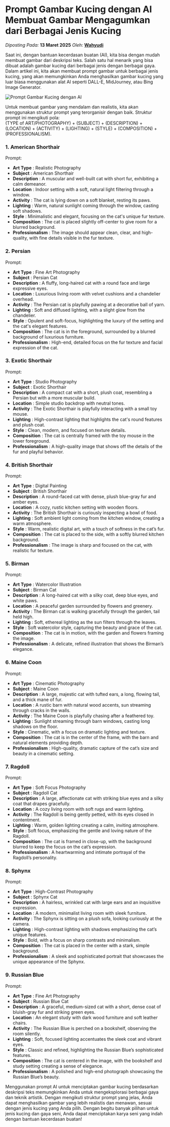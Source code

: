 # Prompt Gambar Kucing dengan AI Membuat Gambar Mengagumkan dari Berbagai Jenis Kucing

_Diposting Pada:_ **13 Maret 2025**
_Oleh:_  [**Wahyudi**](../author/wahyudi.html)

Saat ini, dengan bantuan kecerdasan buatan (AI), kita bisa dengan mudah membuat gambar dari deskripsi teks. Salah satu hal menarik yang bisa dibuat adalah gambar kucing dari berbagai jenis dengan berbagai gaya. Dalam artikel ini, kita akan membuat prompt gambar untuk berbagai jenis kucing, yang akan memungkinkan Anda menghasilkan gambar kucing yang luar biasa menggunakan alat AI seperti DALL-E, MidJourney, atau Bing Image Generator. 

![Prompt Gambar Kucing dengan AI](https://qph.cf2.quoracdn.net/main-qimg-e45052229e56fb141a3eca8e55efcd31)


Untuk membuat gambar yang mendalam dan realistis, kita akan menggunakan struktur prompt yang terorganisir dengan baik. Struktur prompt ini mengikuti pola:  
(TYPE of ART/PHOTOGRAPHY) + (SUBJECT) + (DESCRIPTION) + (LOCATION) + (ACTIVITY) + (LIGHTING) + (STYLE) + (COMPOSITION) + (PROFESSIONALISM).

### 1. American Shorthair

Prompt:
- **Art Type** : Realistic Photography
- **Subject** : American Shorthair
- **Description** : A muscular and well-built cat with short fur, exhibiting a calm demeanor.
- **Location** : Indoor setting with a soft, natural light filtering through a window.
- **Activity** : The cat is lying down on a soft blanket, resting its paws.
- **Lighting** : Warm, natural sunlight coming through the window, casting soft shadows.
- **Style** : Minimalistic and elegant, focusing on the cat's unique fur texture.
- **Composition** : The cat is placed slightly off-center to give room for a blurred background.
- **Professionalism** : The image should appear clean, clear, and high-quality, with fine details visible in the fur texture.

###  2. Persian

Prompt:
- **Art Type** : Fine Art Photography
- **Subject** : Persian Cat
- **Description** : A fluffy, long-haired cat with a round face and large expressive eyes.
- **Location** : Luxurious living room with velvet cushions and a chandelier overhead.
- **Activity** : The Persian cat is playfully pawing at a decorative ball of yarn.
- **Lighting** : Soft and diffused lighting, with a slight glow from the chandelier.
- **Style** : Opulent and soft-focus, highlighting the luxury of the setting and the cat's elegant features.
- **Composition** : The cat is in the foreground, surrounded by a blurred background of luxurious furniture.
- **Professionalism** : High-end, detailed focus on the fur texture and facial expression of the cat.

###  3. Exotic Shorthair

Prompt:
- **Art Type** : Studio Photography
- **Subject** : Exotic Shorthair
- **Description** : A compact cat with a short, plush coat, resembling a Persian but with a more muscular build.
- **Location** : Simple studio backdrop with neutral tones.
- **Activity** : The Exotic Shorthair is playfully interacting with a small toy mouse.
- **Lighting** : High-contrast lighting that highlights the cat's round features and plush coat.
- **Style** : Clean, modern, and focused on texture details.
- **Composition** : The cat is centrally framed with the toy mouse in the lower foreground.
- **Professionalism** : A high-quality image that shows off the details of the fur and playful behavior.

###  4. British Shorthair

Prompt:
- **Art Type** : Digital Painting
- **Subject** : British Shorthair
- **Description** : A round-faced cat with dense, plush blue-gray fur and amber eyes.
- **Location** : A cozy, rustic kitchen setting with wooden floors.
- **Activity** : The British Shorthair is curiously inspecting a bowl of food.
- **Lighting** : Soft ambient light coming from the kitchen window, creating a warm atmosphere.
- **Style** : Warm, realistic digital art, with a touch of softness in the cat’s fur.
- **Composition** : The cat is placed to the side, with a softly blurred kitchen background.
- **Professionalism** : The image is sharp and focused on the cat, with realistic fur texture.

###  5. Birman

Prompt:
- **Art Type** : Watercolor Illustration
- **Subject** : Birman Cat
- **Description** : A long-haired cat with a silky coat, deep blue eyes, and white paws.
- **Location** : A peaceful garden surrounded by flowers and greenery.
- **Activity** : The Birman cat is walking gracefully through the garden, tail held high.
- **Lighting** : Soft, ethereal lighting as the sun filters through the leaves.
- **Style** : Soft watercolor style, capturing the beauty and grace of the cat.
- **Composition** : The cat is in motion, with the garden and flowers framing the image.
- **Professionalism** : A delicate, refined illustration that shows the Birman’s elegance.

###  6. Maine Coon

Prompt:
- **Art Type** : Cinematic Photography
- **Subject** : Maine Coon
- **Description** : A large, majestic cat with tufted ears, a long, flowing tail, and a thick mane of fur.
- **Location** : A rustic barn with natural wood accents, sun streaming through cracks in the walls.
- **Activity** : The Maine Coon is playfully chasing after a feathered toy.
- **Lighting** : Sunlight streaming through barn windows, casting long shadows on the floor.
- **Style** : Cinematic, with a focus on dramatic lighting and texture.
- **Composition** : The cat is in the center of the frame, with the barn and natural elements providing depth.
- **Professionalism** : High-quality, dramatic capture of the cat’s size and beauty in a cinematic setting.

###  7. Ragdoll

Prompt:
- **Art Type** : Soft Focus Photography
- **Subject** : Ragdoll Cat
- **Description** : A large, affectionate cat with striking blue eyes and a silky coat that drapes gracefully.
- **Location** : A cozy living room with soft rugs and warm lighting.
- **Activity** : The Ragdoll is being gently petted, with its eyes closed in contentment.
- **Lighting** : Warm, golden lighting creating a calm, inviting atmosphere.
- **Style** : Soft focus, emphasizing the gentle and loving nature of the Ragdoll.
- **Composition** : The cat is framed in close-up, with the background blurred to keep the focus on the cat’s expression.
- **Professionalism** : A heartwarming and intimate portrayal of the Ragdoll’s personality.

###  8. Sphynx

Prompt:
- **Art Type** : High-Contrast Photography
- **Subject** : Sphynx Cat
- **Description** : A hairless, wrinkled cat with large ears and an inquisitive expression.
- **Location** : A modern, minimalist living room with sleek furniture.
- **Activity** : The Sphynx is sitting on a plush sofa, looking curiously at the camera.
- **Lighting** : High-contrast lighting with shadows emphasizing the cat’s unique features.
- **Style** : Bold, with a focus on sharp contrasts and minimalism.
- **Composition** : The cat is placed in the center with a stark, simple background.
- **Professionalism** : A sleek and sophisticated portrait that showcases the unique appearance of the Sphynx.

###  9. Russian Blue

Prompt:
- **Art Type** : Fine Art Photography
- **Subject** : Russian Blue Cat
- **Description** : A graceful, medium-sized cat with a short, dense coat of bluish-gray fur and striking green eyes.
- **Location** : An elegant study with dark wood furniture and soft leather chairs.
- **Activity** : The Russian Blue is perched on a bookshelf, observing the room silently.
- **Lighting** : Soft, focused lighting accentuates the sleek coat and vibrant eyes.
- **Style** : Classic and refined, highlighting the Russian Blue’s sophisticated features.
- **Composition** : The cat is centered in the image, with the bookshelf and study setting creating a sense of elegance.
- **Professionalism** : A polished and high-end photograph showcasing the Russian Blue’s beauty.

Menggunakan prompt AI untuk menciptakan gambar kucing berdasarkan deskripsi teks memungkinkan Anda untuk mengeksplorasi berbagai gaya dan teknik artistik. Dengan mengikuti struktur prompt yang jelas, Anda dapat menghasilkan gambar yang lebih realistis dan menawan, sesuai dengan jenis kucing yang Anda pilih. Dengan begitu banyak pilihan untuk jenis kucing dan gaya seni, Anda dapat menciptakan karya seni yang indah dengan bantuan kecerdasan buatan!
